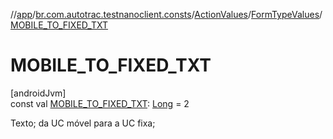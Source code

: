 //[app](../../../../index.md)/[br.com.autotrac.testnanoclient.consts](../../index.md)/[ActionValues](../index.md)/[FormTypeValues](index.md)/[MOBILE_TO_FIXED_TXT](-m-o-b-i-l-e_-t-o_-f-i-x-e-d_-t-x-t.md)

# MOBILE_TO_FIXED_TXT

[androidJvm]\
const val [MOBILE_TO_FIXED_TXT](-m-o-b-i-l-e_-t-o_-f-i-x-e-d_-t-x-t.md): [Long](https://kotlinlang.org/api/latest/jvm/stdlib/kotlin/-long/index.html) = 2

Texto; da UC móvel para a UC fixa;
